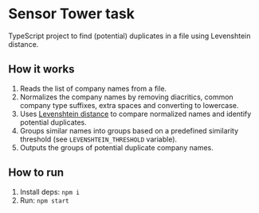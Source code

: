 # Sensor Tower task
TypeScript project to find (potential) duplicates in a file using Levenshtein distance.

## How it works
1. Reads the list of company names from a file.
2. Normalizes the company names by removing diacritics, common company type suffixes, extra spaces and converting to lowercase.
3. Uses [Levenshtein distance](https://en.wikipedia.org/wiki/Levenshtein_distance) to compare normalized names and identify potential duplicates.
4. Groups similar names into groups based on a predefined similarity threshold (see `LEVENSHTEIN_THRESHOLD` variable).
5. Outputs the groups of potential duplicate company names.

## How to run
1. Install deps: `npm i`
2. Run: `npm start`
